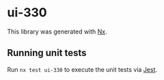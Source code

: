 # ui-330

This library was generated with [Nx](https://nx.dev).

## Running unit tests

Run `nx test ui-330` to execute the unit tests via [Jest](https://jestjs.io).

